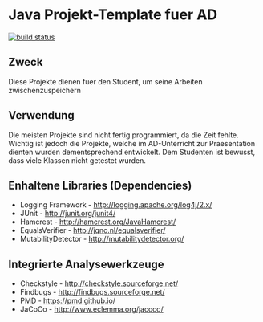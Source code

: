 # Java Projekt-Template fuer AD

[![build status](https://gitlab.enterpriselab.ch/oop/oop_maven_template/badges/develop/build.svg)](https://gitlab.enterpriselab.ch/oop/oop_maven_template/commits/develop)

## Zweck
Diese Projekte dienen fuer den Student, um seine Arbeiten zwischenzuspeichern

## Verwendung
Die meisten Projekte sind nicht fertig programmiert, da die Zeit fehlte. Wichtig ist jedoch die Projekte, welche im AD-Unterricht zur Praesentation dienten wurden
dementsprechend entwickelt. Dem Studenten ist bewusst, dass viele Klassen nicht getestet wurden.

## Enhaltene Libraries (Dependencies)
* Logging Framework - http://logging.apache.org/log4j/2.x/
* JUnit - http://junit.org/junit4/
* Hamcrest - http://hamcrest.org/JavaHamcrest/
* EqualsVerifier - http://jqno.nl/equalsverifier/
* MutabilityDetector - http://mutabilitydetector.org/

## Integrierte Analysewerkzeuge
* Checkstyle - http://checkstyle.sourceforge.net/
* Findbugs - http://findbugs.sourceforge.net/
* PMD - https://pmd.github.io/
* JaCoCo - http://www.eclemma.org/jacoco/